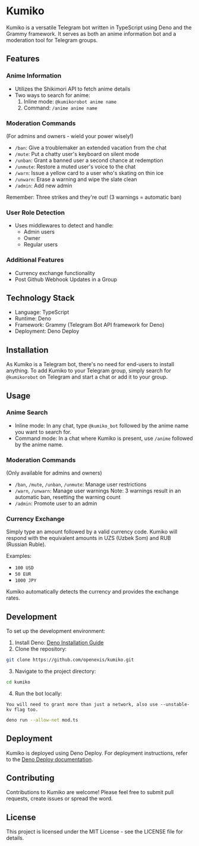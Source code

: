 # Kumiko

Kumiko is a versatile Telegram bot written in TypeScript using Deno and the
Grammy framework. It serves as both an anime information bot and a moderation
tool for Telegram groups.

## Features

### Anime Information

- Utilizes the Shikimori API to fetch anime details
- Two ways to search for anime:
  1. Inline mode: `@kumikorobot anime name`
  2. Command: `/anime anime name`

### Moderation Commands

(For admins and owners - wield your power wisely!)

- `/ban`: Give a troublemaker an extended vacation from the chat
- `/mute`: Put a chatty user's keyboard on silent mode
- `/unban`: Grant a banned user a second chance at redemption
- `/unmute`: Restore a muted user's voice to the chat
- `/warn`: Issue a yellow card to a user who's skating on thin ice
- `/unwarn`: Erase a warning and wipe the slate clean
- `/admin`: Add new admin

Remember: Three strikes and they're out! (3 warnings = automatic ban)

### User Role Detection

- Uses middlewares to detect and handle:
  - Admin users
  - Owner
  - Regular users

### Additional Features

- Currency exchange functionality
- Post Github Webhook Updates in a Group

## Technology Stack

- Language: TypeScript
- Runtime: Deno
- Framework: Grammy (Telegram Bot API framework for Deno)
- Deployment: Deno Deploy

## Installation

As Kumiko is a Telegram bot, there's no need for end-users to install anything.
To add Kumiko to your Telegram group, simply search for `@kumikorobot` on
Telegram and start a chat or add it to your group.

## Usage

### Anime Search

- Inline mode: In any chat, type `@kumiko_bot` followed by the anime name you
  want to search for.
- Command mode: In a chat where Kumiko is present, use `/anime` followed by the
  anime name.

### Moderation Commands

(Only available for admins and owners)

- `/ban`, `/mute`, `/unban`, `/unmute`: Manage user restrictions
- `/warn`, `/unwarn`: Manage user warnings Note: 3 warnings result in an
  automatic ban, resetting the warning count
- `/admin`: Promote user to an admin

### Currency Exchange

Simply type an amount followed by a valid currency code. Kumiko will respond
with the equivalent amounts in UZS (Uzbek Som) and RUB (Russian Ruble).

Examples:

- `100 USD`
- `50 EUR`
- `1000 JPY`

Kumiko automatically detects the currency and provides the exchange rates.

## Development

To set up the development environment:

1. Install Deno: [Deno Installation Guide](https://deno.land/#installation)
2. Clone the repository:

```bash
git clone https://github.com/openexis/kumiko.git
```

3. Navigate to the project directory:

```bash
cd kumiko
```

4. Run the bot locally:

`You will need to grant more than just a network, also use --unstable-kv flag too.`

```bash
deno run --allow-net mod.ts
```

## Deployment

Kumiko is deployed using Deno Deploy. For deployment instructions, refer to the
[Deno Deploy documentation](https://deno.com/deploy/docs).

## Contributing

Contributions to Kumiko are welcome! Please feel free to submit pull requests,
create issues or spread the word.

## License

This project is licensed under the MIT License - see the LICENSE file for
details.
